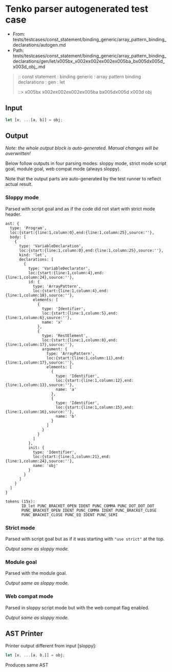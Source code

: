 # Tenko parser autogenerated test case

- From: tests/testcases/const_statement/binding_generic/array_pattern_binding_declarations/autogen.md
- Path: tests/testcases/const_statement/binding_generic/array_pattern_binding_declarations/gen/let/x005bx_x002ex002ex002ex005ba_bx005dx005d_x003d_obj_.md

> :: const statement : binding generic : array pattern binding declarations : gen : let
>
> ::> x005bx x002ex002ex002ex005ba bx005dx005d x003d obj

## Input


`````js
let [x, ...[a, b]] = obj;
`````

## Output

_Note: the whole output block is auto-generated. Manual changes will be overwritten!_

Below follow outputs in four parsing modes: sloppy mode, strict mode script goal, module goal, web compat mode (always sloppy).

Note that the output parts are auto-generated by the test runner to reflect actual result.

### Sloppy mode

Parsed with script goal and as if the code did not start with strict mode header.

`````
ast: {
  type: 'Program',
  loc:{start:{line:1,column:0},end:{line:1,column:25},source:''},
  body: [
    {
      type: 'VariableDeclaration',
      loc:{start:{line:1,column:0},end:{line:1,column:25},source:''},
      kind: 'let',
      declarations: [
        {
          type: 'VariableDeclarator',
          loc:{start:{line:1,column:4},end:{line:1,column:24},source:''},
          id: {
            type: 'ArrayPattern',
            loc:{start:{line:1,column:4},end:{line:1,column:18},source:''},
            elements: [
              {
                type: 'Identifier',
                loc:{start:{line:1,column:5},end:{line:1,column:6},source:''},
                name: 'x'
              },
              {
                type: 'RestElement',
                loc:{start:{line:1,column:8},end:{line:1,column:17},source:''},
                argument: {
                  type: 'ArrayPattern',
                  loc:{start:{line:1,column:11},end:{line:1,column:17},source:''},
                  elements: [
                    {
                      type: 'Identifier',
                      loc:{start:{line:1,column:12},end:{line:1,column:13},source:''},
                      name: 'a'
                    },
                    {
                      type: 'Identifier',
                      loc:{start:{line:1,column:15},end:{line:1,column:16},source:''},
                      name: 'b'
                    }
                  ]
                }
              }
            ]
          },
          init: {
            type: 'Identifier',
            loc:{start:{line:1,column:21},end:{line:1,column:24},source:''},
            name: 'obj'
          }
        }
      ]
    }
  ]
}

tokens (15x):
       ID_let PUNC_BRACKET_OPEN IDENT PUNC_COMMA PUNC_DOT_DOT_DOT
       PUNC_BRACKET_OPEN IDENT PUNC_COMMA IDENT PUNC_BRACKET_CLOSE
       PUNC_BRACKET_CLOSE PUNC_EQ IDENT PUNC_SEMI
`````

### Strict mode

Parsed with script goal but as if it was starting with `"use strict"` at the top.

_Output same as sloppy mode._

### Module goal

Parsed with the module goal.

_Output same as sloppy mode._

### Web compat mode

Parsed in sloppy script mode but with the web compat flag enabled.

_Output same as sloppy mode._

## AST Printer

Printer output different from input [sloppy]:

````js
let [x, ...[a, b,]] = obj;
````

Produces same AST
